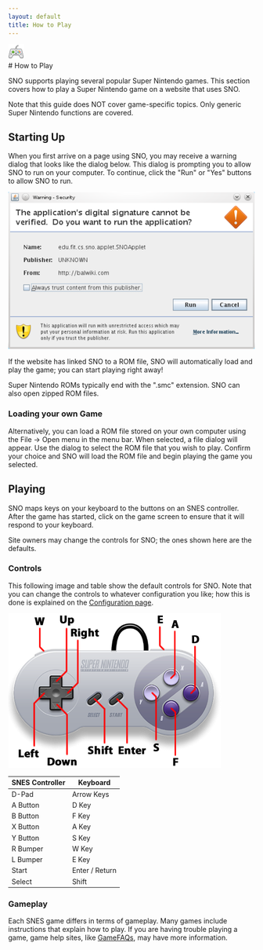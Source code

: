```yaml
---
layout: default
title: How to Play
---
```

<div class="icon"><img src="images/icons/32/controller.png" /></div>
# How to Play

SNO supports playing several popular Super Nintendo games. This section covers how to play a Super Nintendo game on a website that uses SNO.

Note that this guide does NOT cover game-specific topics. Only generic Super Nintendo functions are covered.

## Starting Up

When you first arrive on a page using SNO, you may receive a warning dialog that looks like the dialog below. This dialog is prompting you to allow SNO to run on your computer. To continue, click the "Run" or "Yes" buttons to allow SNO to run.

![Security Warning](images/java_cert.png)

If the website has linked SNO to a ROM file, SNO will automatically load and play the game; you can start playing right away!

<div class="callout">Super Nintendo ROMs typically end with the ".smc" extension. SNO can also open zipped ROM files.</div>

### Loading your own Game

Alternatively, you can load a ROM file stored on your own computer using the File -> Open menu in the menu bar. When selected, a file dialog will appear. Use the dialog to select the ROM file that you wish to play. Confirm your choice and SNO will load the ROM file and begin playing the game you selected.

## Playing

SNO maps keys on your keyboard to the buttons on an SNES controller. After the game has started, click on the game screen to ensure that it will respond to your keyboard.

<div class="callout">Site owners may change the controls for SNO; the ones shown here are the defaults.</div>

### Controls

This following image and table show the default controls for SNO. Note that you can change the controls to whatever configuration you like; how this is done is explained on the [Configuration page](configuration.html).

![SNO Controller Mapping](images/controls.png)

SNES Controller | Keyboard
--------------- | --------------
D-Pad           | Arrow Keys
A Button        | D Key
B Button        | F Key
X Button        | A Key         
Y Button        | S Key
R Bumper        | W Key
L Bumper        | E Key
Start           | Enter / Return
Select          | Shift

### Gameplay

Each SNES game differs in terms of gameplay. Many games include instructions that explain how to play. If you are having trouble playing a game, game help sites, like [GameFAQs](http://www.gamefaqs.com/), may have more information.